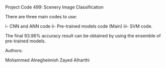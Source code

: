 Project Code 499: Scenery Image Classification

There are three main codes to use:

i- CNN and ANN code
ii- Pre-trained models code (Main)
iii- SVM code.

The final 93.98% accuracy result can be obtained by using the ensemble of pre-trained models.

Authors:

Mohammed Alnegheimish
Zayed Alharthi
